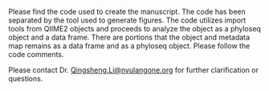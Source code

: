 Please find the code used to create the manuscript. The code has been separated by the tool used to generate figures.
The code utilizes import tools from QIIME2 objects and proceeds to analyze the object as a phyloseq object and a data frame. 
There are portions that the object and metadata map remains as a data frame and as a phyloseq object. Please follow the code comments. 

Please contact Dr. Qingsheng.Li@nyulangone.org for further clarification or questions. 
